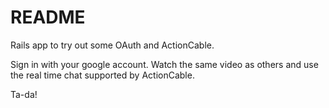 # README

Rails app to try out some OAuth and ActionCable.

Sign in with your google account. Watch the same video as others and use
the real time chat supported by ActionCable.

Ta-da!
